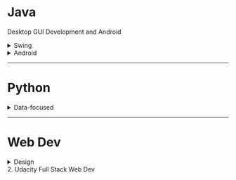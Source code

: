 # **Java**
Desktop GUI Development and Android
<details>
  <summary>Swing</summary>
  
  1. <a href="https://app.pluralsight.com/library/courses/mastering-java-swing-part1/table-of-contents"> Java Swing: CaveOfProgramming</a>
  2. <a href="https://learning.oreilly.com/library/view/beginning-java-8/9781430266624/"> Swing and JDBC </a>
</details>

<details>
  <summary>Android</summary>
  
   1. <a href="https://wares.commonsware.com/app/internal/catalog">CommonsWare</a>
   2. <a href="https://learning.oreilly.com/library/view/learning-java-by/9781788839150/">Building Android Games</a>
</details>

***

# **Python**
<details>
  <summary>Data-focused</summary>
  
1. <a href="https://learning.oreilly.com/videos/-/9781492050544/continue">Data Science Conference</a>
2. <a href="https://learning.oreilly.com/library/view/automate-the-boring/9781457189906/">Automate The Boring Stuff</a>
3. <a href="https://www.datacamp.com/home">Data Camp</a>
4. <a href="https://classroom.udacity.com/nanodegrees/nd185/syllabus/core-curriculum">Deep Learning Nanodegree</a>
5. <a href="https://classroom.udacity.com/courses/cs271">Intro to AI and Machine Learning</a>
6. <a href="https://classroom.udacity.com/courses/ud188">Intro to PyTorch</a>
</details>

***

# **Web Dev**
<details>
  <summary>Design</summary>
  
1. <a href="https://learning.oreilly.com/library/view/build-your-own/9780987090850/">HTML & CSS the right way</a>
</details>
2. Udacity Full Stack Web Dev 
